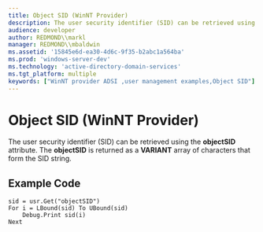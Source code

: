 ```yaml
---
title: Object SID (WinNT Provider)
description: The user security identifier (SID) can be retrieved using the objectSID attribute. The objectSID is returned as a VARIANT array of characters that form the SID string.
audience: developer
author: REDMOND\\markl
manager: REDMOND\\mbaldwin
ms.assetid: '15845e6d-ea30-4d6c-9f35-b2abc1a564ba'
ms.prod: 'windows-server-dev'
ms.technology: 'active-directory-domain-services'
ms.tgt_platform: multiple
keywords: ["WinNT provider ADSI ,user management examples,Object SID"]
---
```


# Object SID (WinNT Provider)

The user security identifier (SID) can be retrieved using the **objectSID** attribute. The **objectSID** is returned as a **VARIANT** array of characters that form the SID string.

## Example Code


```VB
sid = usr.Get("objectSID")
For i = LBound(sid) To UBound(sid)
    Debug.Print sid(i)
Next
```



 

 




